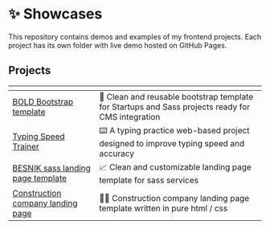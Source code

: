 <h1>✨ Showcases</h1>

This repository contains demos and examples of my frontend projects.
Each project has its own folder with live demo hosted on GitHub Pages.

<h2>Projects</h2>

| <!-- -->                                                                                                             | <!-- -->                                                                                          |
| -------------------------------------------------------------------------------------------------------------------- | ------------------------------------------------------------------------------------------------- |
| <a href="https://den-front.github.io/showcases/bold-bootstrap-template/">BOLD Bootstrap template</a>                 | 🧩 Clean and reusable bootstrap template for Startups and Sass projects ready for CMS integration |
| <a href="https://den-front.github.io/showcases/typing-speed-trainer/">Typing Speed Trainer</a>                       | ⌨️ A typing practice web-based project designed to improve typing speed and accuracy              |
| <a href="https://den-front.github.io/showcases/besnik-sass-template/">BESNIK sass landing page template</a>          | 📈 Clean and customizable landing page template for sass services                                 |
| <a href="den-front.github.io/showcases/construction-company-website-template/">Construction company landing page</a> | 👷‍♂️ Construction company landing page template written in pure html / css                          |
